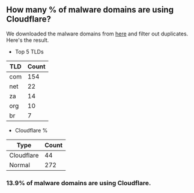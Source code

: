 ## How many % of malware domains are using Cloudflare?


We downloaded the malware domains from [here](https://urlhaus.abuse.ch) and filter out duplicates.
Here's the result.


[//]: # (start replacement)


- Top 5 TLDs

| TLD | Count |
| --- | --- |
| com | 154 |
| net | 22 |
| za | 14 |
| org | 10 |
| br | 7 |


- Cloudflare %

| Type | Count |
| --- | --- |
| Cloudflare | 44 |
| Normal | 272 |


### 13.9% of malware domains are using Cloudflare.